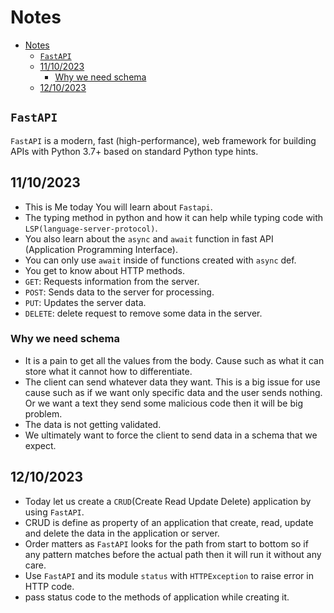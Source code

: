 # Notes

<!--toc:start-->

- [Notes](#notes)
  - [`FastAPI`](#fastapi)
  - [11/10/2023](#11102023)
    - [Why we need schema](#why-we-need-schema)
  - [12/10/2023](#12102023)
  <!--toc:end-->

## `FastAPI`

`FastAPI` is a modern, fast (high-performance), web framework for building APIs with Python 3.7+ based on standard Python type hints.

## 11/10/2023

- This is Me today You will learn about `Fastapi`.
- The typing method in python and how it can help while typing code with `LSP(language-server-protocol)`.
- You also learn about the `async` and `await` function in fast API (Application Programming Interface).
- You can only use `await` inside of functions created with `async` def.
- You get to know about HTTP methods.
- `GET`: Requests information from the server.
- `POST`: Sends data to the server for processing.
- `PUT`: Updates the server data.
- `DELETE`: delete request to remove some data in the server.

### Why we need schema

- It is a pain to get all the values from the body. Cause such as what it can store what it cannot how to differentiate.
- The client can send whatever data they want. This is a big issue for use cause such as if we want only specific data and the user sends nothing. Or we want a text they send some malicious code then it will be big problem.
- The data is not getting validated.
- We ultimately want to force the client to send data in a schema that we expect.

## 12/10/2023

- Today let us create a `CRUD`(Create Read Update Delete) application by using `FastAPI`.
- CRUD is define as property of an application that create, read, update and delete the data in the application or server.
- Order matters as `FastAPI` looks for the path from start to bottom so if any pattern matches before the actual path then it will run it without any care.
- Use `FastAPI` and its module `status` with `HTTPException` to raise error in HTTP code.
- pass status code to the methods of application while creating it.

